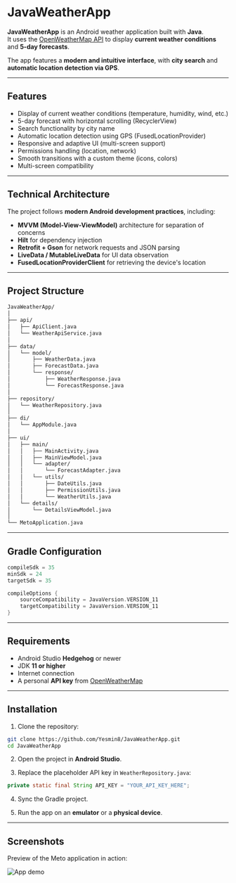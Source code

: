 # JavaWeatherApp

**JavaWeatherApp** is an Android weather application built with **Java**.  
It uses the [OpenWeatherMap API](https://openweathermap.org/api) to display **current weather conditions** and **5-day forecasts**.

The app features a **modern and intuitive interface**, with **city search** and **automatic location detection via GPS**.

---

## Features

- Display of current weather conditions (temperature, humidity, wind, etc.)
- 5-day forecast with horizontal scrolling (RecyclerView)
- Search functionality by city name
- Automatic location detection using GPS (FusedLocationProvider)
- Responsive and adaptive UI (multi-screen support)
- Permissions handling (location, network)
- Smooth transitions with a custom theme (icons, colors)
- Multi-screen compatibility

---

## Technical Architecture

The project follows **modern Android development practices**, including:

- **MVVM (Model-View-ViewModel)** architecture for separation of concerns
- **Hilt** for dependency injection
- **Retrofit + Gson** for network requests and JSON parsing
- **LiveData / MutableLiveData** for UI data observation
- **FusedLocationProviderClient** for retrieving the device's location

---

## Project Structure

```bash
JavaWeatherApp/
│
├── api/
│   ├── ApiClient.java
│   └── WeatherApiService.java
│
├── data/
│   └── model/
│       ├── WeatherData.java
│       ├── ForecastData.java
│       └── response/
│           ├── WeatherResponse.java
│           └── ForecastResponse.java
│
├── repository/
│   └── WeatherRepository.java
│
├── di/
│   └── AppModule.java
│
├── ui/
│   ├── main/
│   │   ├── MainActivity.java
│   │   ├── MainViewModel.java
│   │   └── adapter/
│   │       └── ForecastAdapter.java
│   │   └── utils/
│   │       ├── DateUtils.java
│   │       ├── PermissionUtils.java
│   │       └── WeatherUtils.java
│   └── details/
│       └── DetailsViewModel.java
│
└── MetoApplication.java
```

---

## Gradle Configuration

```groovy
compileSdk = 35
minSdk = 24
targetSdk = 35

compileOptions {
    sourceCompatibility = JavaVersion.VERSION_11
    targetCompatibility = JavaVersion.VERSION_11
}
```

---

## Requirements

- Android Studio **Hedgehog** or newer
- JDK **11 or higher**
- Internet connection
- A personal **API key** from [OpenWeatherMap](https://openweathermap.org/api)

---

## Installation

1. Clone the repository:

```bash
git clone https://github.com/Yesmin8/JavaWeatherApp.git
cd JavaWeatherApp
```

2. Open the project in **Android Studio**.

3. Replace the placeholder API key in `WeatherRepository.java`:

```java
private static final String API_KEY = "YOUR_API_KEY_HERE";
```

4. Sync the Gradle project.

5. Run the app on an **emulator** or a **physical device**.

---

## Screenshots

Preview of the Meto application in action:

![App demo](assets/demo.gif)
